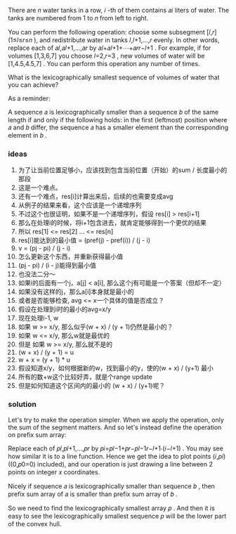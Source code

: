 There are 𝑛
 water tanks in a row, 𝑖
-th of them contains 𝑎𝑖
 liters of water. The tanks are numbered from 1
 to 𝑛
 from left to right.

You can perform the following operation: choose some subsegment [𝑙,𝑟]
 (1≤𝑙≤𝑟≤𝑛
), and redistribute water in tanks 𝑙,𝑙+1,…,𝑟
 evenly. In other words, replace each of 𝑎𝑙,𝑎𝑙+1,…,𝑎𝑟
 by 𝑎𝑙+𝑎𝑙+1+⋯+𝑎𝑟𝑟−𝑙+1
. For example, if for volumes [1,3,6,7]
 you choose 𝑙=2,𝑟=3
, new volumes of water will be [1,4.5,4.5,7]
. You can perform this operation any number of times.

What is the lexicographically smallest sequence of volumes of water that you can achieve?

As a reminder:

A sequence 𝑎
 is lexicographically smaller than a sequence 𝑏
 of the same length if and only if the following holds: in the first (leftmost) position where 𝑎
 and 𝑏
 differ, the sequence 𝑎
 has a smaller element than the corresponding element in 𝑏
.

### ideas
1. 为了让当前位置足够小，应该找到包含当前位置（开始）的sum / 长度最小的那段
2. 这是一个难点。
3. 还有一个难点，res[i]计算出来后，后续的也需要变成avg
4. 从例子的结果来看，这个应该是一个递增序列
5. 不过这个也很证明，如果不是一个递增序列，假设 res[i] > res[i+1]
6. 那么在处理i的时候，将i+1包含进去，就肯定能够得到一个更优的结果
7. 所以 res[1] <= res[2] ... <= res[n]
8. res[i]能达到的最小值 = (pref(j) - pref(i)) / (j - i)
9.  v = (pj - pi) / (j - i) 
10. 怎么更新这个东西，并重新获得最小值
11. (pj - pi) / (i - j)能得到最小值
12. 也没法二分～
13. 如果i的后面有一个j，a[j] < a[i], 那么这个j有可能是一个答案（但却不一定）
14. 如果没有这样的j，那么a[i]本身就是最小的
15. 或者是否能够检查, avg <= x一个具体的值是否成立？
16. 假设在处理到i时的最小的avg=x/y
17. 现在处理i-1, w
18. 如果 w >= x/y, 那么似乎(w + x) / (y + 1)仍然是最小的？
19. 如果 w <= x/y, 那么w就是最优的
20. 但是 如果 w >= x/y, 那么就不是的
21. (w + x) / (y + 1) = u
22. w + x = (y + 1) * u
23. 假设知道x/y，如何根据新的w，找到最小的y，使的(w + x) / (y+1) 最小
24. 所有的数+w这个比较好弄，就是个range update
25. 但是如何知道这个区间内的最小的 (w + x) / (y+1)呢？

### solution

Let's try to make the operation simpler. When we apply the operation, only the sum of the segment matters. And so let's instead define the operation on prefix sum array:

Replace each of 𝑝𝑙,𝑝𝑙+1,…,𝑝𝑟
 by 𝑝𝑖=𝑝𝑙−1+𝑝𝑟−𝑝𝑙−1𝑟−𝑙+1⋅(𝑖−𝑙+1)
. You may see how similar it is to a line function. Hence we get the idea to plot points (𝑖,𝑝𝑖)
 ((0,𝑝0=0)
 included), and our operation is just drawing a line between 2
 points on integer 𝑥
 coordinates.

Nicely if sequence 𝑎
 is lexicographically smaller than sequence 𝑏
, then prefix sum array of 𝑎
 is smaller than prefix sum array of 𝑏
.

So we need to find the lexicographically smallest array 𝑝
. And then it is easy to see the lexicographically smallest sequence 𝑝
 will be the lower part of the convex hull.

